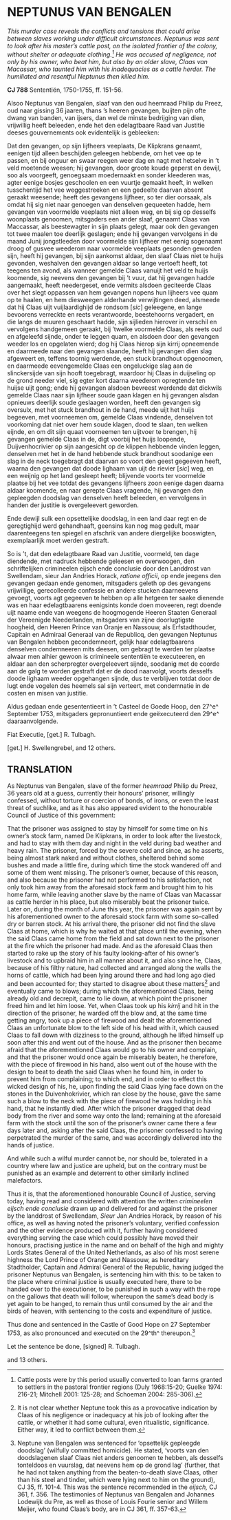 # NEPTUNUS VAN BENGALEN

*This murder case reveals the conflicts and tensions that could arise between slaves working under difficult circumstances. Neptunus was sent to look after his master’s cattle post, on the isolated frontier of the colony, without shelter or adequate clothing.[^1] He was accused of negligence, not only by his owner, who beat him, but also by an older slave, Claas van Macassar, who taunted him with his inadequacies as a cattle herder. The humiliated and resentful Neptunus then killed him.*

**CJ 788** Sententiën, 1750-1755, ff. 151-56.

Alsoo Neptunus van Bengalen, slaaf van den oud heemraad Philip du Preez, oud naar gissing 36 jaaren, thans ’s heeren gevangen, buijten pijn ofte dwang van banden, van ijsers, dan wel de minste bedrijging van dien, vrijwillig heeft beleeden, ende het den edelagtbaare Raad van Justitie deeses gouvernements ook evidentelijk is gebleeken:

Dat den gevangen, op sijn lijfheers veeplaats, De Klipkrans genaamt, eenigen tijd alleen beschijden geleegen hebbende, om het vee op te passen, en bij onguur en swaar reegen weer dag en nagt met hetselve in ’t veld moetende weesen; hij gevangen, door groote koude geperst en dewijl, soo als voorgeeft, genoegsaam moedernaakt en sonder kleederen was, agter eenige bosjes geschoolen en een vuurtje gemaakt heeft, in welken tusschentijd het vee weggestreeken en een gedeelte daarvan absent geraakt weesende; heeft des gevangens lijfheer, so ter dier oorsaak, als omdat hij sig niet naar genoegen van denselven gequeeten hadde, hem gevangen van voormelde veeplaats niet alleen weg, en bij sig op desselfs woonplaats genoomen, mitsgaders een ander slaaf, genaamt Claas van Maccassar, als beestewagter in sijn plaats gelegt, maar ook den gevangen tot twee maalen toe deerlijk geslagen; ende hij gevangen vervolgens in de maand Junij jongstleeden door voormelde sijn lijfheer met eenig sogenaamt droog of gusvee weederom naar voormelde veeplaats gesonden geworden sijn, heeft hij gevangen, bij sijn aankomst aldaar, den slaaf Claas niet te huijs gevonden, weshalven den gevangen aldaar so lange vertoeft heeft, tot teegens ten avond, als wanneer gemelde Claas vanuijt het veld te huijs koomende, sig neevens den gevangen bij ’t vuur, dat hij gevangen hadde aangemaakt, heeft needergeset, ende vermits alsdoen geciteerde Claas over het slegt oppassen van hem gevangen nopens hun lijheers vee quam op te haalen, en hem diesweegen alderhande verwijtingen deed, alsmeede dat hij Claas uijt vuijlaardighijd de rondsom \[*sic*\] geleegene, en lange bevoorens verreckte en reets verantwoorde, beestehoorns vergadert, en die langs de muuren geschaart hadde, sijn sijlieden hierover in verschil en vervolgens handgemeen geraakt, bij ’twelke voormelde Claas, als reets oud en afgeleefd sijnde, onder te leggen quam, en alsdoen door den gevangen weeder los en opgelaten wierd; dog hij Claas hierop sijn kirrij opneemende en daarmeede naar den gevangen slaande, heeft hij gevangen dien slag afgeweert en, teffens toornig werdende, een stuck brandhout opgenoomen, en daarmeede eevengemelde Claas een ongeluckige slag aan de slinckersijde van sijn hooft toegebragt, waardoor hij Claas in duijseling op de grond needer viel, sig egter kort daarna weederom opregtende ten huijse uijt gong; ende hij gevangen alsdoen bevreest werdende dat dickwils gemelde Claas naar sijn lijfheer soude gaan klagen en hij gevangen alsdan opnieuws deerlijk soude geslaagen worden, heeft den gevangen sig oversulx, met het stuck brandhout in de hand, meede uijt het huijs begeeven, met voorneemen om, gemelde Claas vindende, denselven tot voorkoming dat niet over hem soude klagen, dood te slaan, ten welken eijnde, en om dit sijn quaat voorneemen ten uijtvoer te brengen, hij gevangen gemelde Claas in de, digt voorbij het huijs loopende, Duijvenhocrivier op sijn aangesicht op de klippen hebbende vinden leggen, denselven met het in de hand hebbende stuck brandhout soodanige een slag in de neck toegebragt dat daarvan so voort den geest gegeeven heeft, waarna den gevangen dat doode lighaam van uijt de rievier \[*sic*\] weg, en een weijnig op het land gesleept heeft; blijvende voorts ter voormelde plaatse bij het vee totdat des gevangens lijfheers zoon eenige dagen daarna aldaar koomende, en naar gerepte Claas vragende, hij gevangen den gepleegden doodslag van denselven heeft beleeden, en vervolgens in handen der justitie is overgeleevert geworden.

Ende dewijl sulk een opsettelijke doodslag, in een land daar regt en de geregtighijd werd gehandhaaft, geensins kan nog mag gedult, maar daarenteegens ten spiegel en afschrik van andere diergelijke booswigten, exemplaarlijk moet werden gestraft.

So is ’t, dat den edelagtbaare Raad van Justitie, voormeld, ten dage diendende, met nadruck hebbende geleesen en overwoogen, den schriftelijken crimineelen eijsch ende conclusie door den Landdrost van Swellendam, sieur Jan Andries Horack, *ratione officii*, op ende jeegens den gevangen gedaan ende genomen, mitsgaders geleth op des gevangens vrijwillige, gerecolleerde confessie en andere stucken daarneevens gevoegt, voorts agt gegeeven te hebben op alle hetgeen ter saake dienende was en haar edelagtbaarens eenigsints konde doen moveeren, regt doende uijt naame ende van weegens de hoogmogende Heeren Staaten Generaal der Vereenigde Neederlanden, mitsgaders van zijne doorlugtigste hoogheid, den Heeren Prince van Oranje en Nassouw, als Erfstadthouder, Capitain en Admiraal Generaal van de Republicq, den gevangen Neptunus van Bengalen hebben gecondemneert, gelijk haar edelagtbaarens denselven condemneeren mits deesen, om gebragt te werden ter plaatse alwaar men alhier gewoon is crimineele sententiën te executeeren, en aldaar aan den scherpregter overgeleevert sijnde, soodanig met de coorde aan de galg te worden gestraft dat er de dood naarvolgt, voorts desselfs doode lighaam weeder opgehangen sijnde, dus te verblijven totdat door de lugt ende vogelen des heemels sal sijn verteert, met condemnatie in de costen en misen van justitie.

Aldus gedaan ende gesententieert in ’t Casteel de Goede Hoop, den 27^e^ September 1753, mitsgaders gepronuntieert ende geëxecuteerd den 29^e^ daaraanvolgende.

Fiat Executie, \[get.\] R. Tulbagh.

\[get.\] H. Swellengrebel, and 12 others.

## TRANSLATION

As Neptunus van Bengalen, slave of the former *heemraad* Philip du Preez, 36 years old at a guess, currently their honours’ prisoner, willingly confessed, without torture or coercion of bonds, of irons, or even the least threat of suchlike, and as it has also appeared evident to the honourable Council of Justice of this government:

That the prisoner was assigned to stay by himself for some time on his owner’s stock farm, named De Klipkrans, in order to look after the livestock, and had to stay with them day and night in the veld during bad weather and heavy rain. The prisoner, forced by the severe cold and since, as he asserts, being almost stark naked and without clothes, sheltered behind some bushes and made a little fire, during which time the stock wandered off and some of them went missing. The prisoner’s owner, because of this reason, and also because the prisoner had not performed to his satisfaction, not only took him away from the aforesaid stock farm and brought him to his home farm, while leaving another slave by the name of Claas van Macassar as cattle herder in his place, but also miserably beat the prisoner twice. Later on, during the month of June this year, the prisoner was again sent by his aforementioned owner to the aforesaid stock farm with some so-called dry or barren stock. At his arrival there, the prisoner did not find the slave Claas at home, which is why he waited at that place until the evening, when the said Claas came home from the field and sat down next to the prisoner at the fire which the prisoner had made. And as the aforesaid Claas then started to rake up the story of his faulty looking-after of his owner’s livestock and to upbraid him in all manner about it, and also since he, Claas, because of his filthy nature, had collected and arranged along the walls the horns of cattle, which had been lying around there and had long ago died and been accounted for; they started to disagree about these matters[^2] and eventually came to blows; during which the aforementioned Claas, being already old and decrepit, came to lie down, at which point the prisoner freed him and let him loose. Yet, when Claas took up his *kirrij* and hit in the direction of the prisoner, he warded off the blow and, at the same time getting angry, took up a piece of firewood and dealt the aforementioned Claas an unfortunate blow to the left side of his head with it, which caused Claas to fall down with dizziness to the ground, although he lifted himself up soon after this and went out of the house. And as the prisoner then became afraid that the aforementioned Claas would go to his owner and complain, and that the prisoner would once again be miserably beaten, he therefore, with the piece of firewood in his hand, also went out of the house with the design to beat to death the said Claas when he found him, in order to prevent him from complaining; to which end, and in order to effect this wicked design of his, he, upon finding the said Claas lying face down on the stones in the Duivenhokrivier, which ran close by the house, gave the same such a blow to the neck with the piece of firewood he was holding in his hand, that he instantly died. After which the prisoner dragged that dead body from the river and some way onto the land; remaining at the aforesaid farm with the stock until the son of the prisoner’s owner came there a few days later and, asking after the said Claas, the prisoner confessed to having perpetrated the murder of the same, and was accordingly delivered into the hands of justice.

And while such a wilful murder cannot be, nor should be, tolerated in a country where law and justice are upheld, but on the contrary must be punished as an example and deterrent to other similarly inclined malefactors.

Thus it is, that the aforementioned honourable Council of Justice, serving today, having read and considered with attention the written *crimineelen eijsch ende conclusie* drawn up and delivered for and against the prisoner by the landdrost of Swellendam, *Sieur* Jan Andries Horack, by reason of his office, as well as having noted the prisoner’s voluntary, verified confession and the other evidence produced with it, further having considered everything serving the case which could possibly have moved their honours, practising justice in the name and on behalf of the high and mighty Lords States General of the United Netherlands, as also of his most serene highness the Lord Prince of Orange and Nassouw, as hereditary Stadtholder, Captain and Admiral General of the Republic, having judged the prisoner Neptunus van Bengalen, is sentencing him with this: to be taken to the place where criminal justice is usually executed here, there to be handed over to the executioner, to be punished in such a way with the rope on the gallows that death will follow, whereupon the same’s dead body is yet again to be hanged, to remain thus until consumed by the air and the birds of heaven, with sentencing to the costs and expenditure of justice.

Thus done and sentenced in the Castle of Good Hope on 27 September 1753, as also pronounced and executed on the 29^th^ thereupon.[^3]

Let the sentence be done, \[signed\] R. Tulbagh.

and 13 others.

[^1]: Cattle posts were by this period usually converted to loan farms granted to settlers in the pastoral frontier regions (Duly 1968:15-20; Guelke 1974: 216-21; Mitchell 2001: 125-28; and Schoeman 2004: 285-306).

[^2]: It is not clear whether Neptune took this as a provocative indication by Claas of his negligence or inadequacy at his job of looking after the cattle, or whether it had some cultural, even ritualistic, significance. Either way, it led to conflict between them.

[^3]: Neptune van Bengalen was sentenced for ‘opsettelijk gepleegde doodslag’ (wilfully committed homicide). He stated, ‘voorts van den doodslagenen slaaf Claas niet anders genoomen te hebben, als desselfs tonteldoos en vuurslag, dat neevens hem op de grond lag’ (further, that he had not taken anything from the beaten-to-death slave Claas, other than his steel and tinder, which were lying next to him on the ground), CJ 35, ff. 101-4. This was the sentence recommended in the *eijsch,* CJ 361, f. 356. The testimonies of Neptunus van Bengalen and Johannes Lodewijk du Pre, as well as those of Louis Fourie senior and Willem Meijer, who found Claas’s body, are in CJ 361, ff. 357-63.
